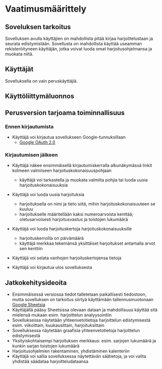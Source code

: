# Vaatimusmäärittely

## Soveluksen tarkoitus

Sovelluksen avulla käyttäjien on mahdollista pitää kirjaa harjoittelustaan ja seurata edistymistään. Sovellusta on mahdollista käyttää useamman rekisteröityneen käyttäjän, jotka voivat luoda omat harjoitusohjelmansa ja muokata niitä.


## Käyttäjät

Sovelluksella on vain peruskäyttäjiä.


## Käyttöliittymäluonnos


## Perusversion tarjoama toiminnallisuus

### Ennen kirjautumista

- Käyttäjä voi kirjautua sovellukseen Google-tunnuksillaan
  - [Google OAuth 2.0](https://developers.google.com/api-client-library/java/google-api-java-client/oauth2)
  
  
### Kirjautumisen jälkeen

- Käyttäjä näkee ensimmäisellä kirjautumiskerralla alkunäkymässä linkit kolmeen valmiiseen harjoituskokonaisuuspohjaan
  - käyttäjä voi tarkastella ja muokata valmiita pohjia tai luoda uusia harjoituskokonaisuuksia
  
- Käyttäjä voi luoda uusia harjoituksia
  - harjoituksella on nimi ja tieto siitä, mihin harjoituskokonaisuuteen se kuuluu
  - harjoitukselle määritellään kaksi numeroarvoista kenttää; oletusarvoisesti harjoitusvastus ja toistojen lukumäärä
  
- Käyttäjä voi luoda harjoituskertoja harjoituskokonaisuuksille
  - harjoituskerroilla on päivämäärä
  - käyttäjä merkkaa tekemänsä yksittäiset harjoitukset antamalla arvot sen kenttiin
  
- Käyttäjä voi selata vanhojen harjoituskertojensa tietoja
  
- Käyttäjä voi kirjautua ulos sovelluksesta


## Jatkokehitysideoita

- Ensimmäisessä versiossa tiedot talletetaan paikallisesti tiedostoon, mutta sovelluksen on tarkoitus siirtyä käyttämään tallennusmuotonaan [Google Sheetsia](https://developers.google.com/api-client-library/java/apis/sheets/v4)
- Käyttäjällä pääsy Sheetsissa olevaan dataan ja mahdollisuus käyttää sitä mielensä mukaan esim. harjoittelun analyysointiin
- Sovelluksessa näytetään yhteenvetotietoja harjoittelun edistymisestä esim. viikoittain, kuukausittain, harjoituksittain
- Sovelluksessa näytetään graafisia yhteenvetotietoja harjoittelun edistymisestä
- Yksityiskohtaisempi harjoituksen merkkaus: esim. sarjojen lukumäärä ja kunkin sarjan toistojen lukumäärä
- Harjoitusohjelmien rakentaminen, yhdistäminen kalenteriin
- Käyttäjä voi sallia sovelluksessa näytettävän säätietoja, ja voi valita yhdistää säädataa harjoitteludataansa 
